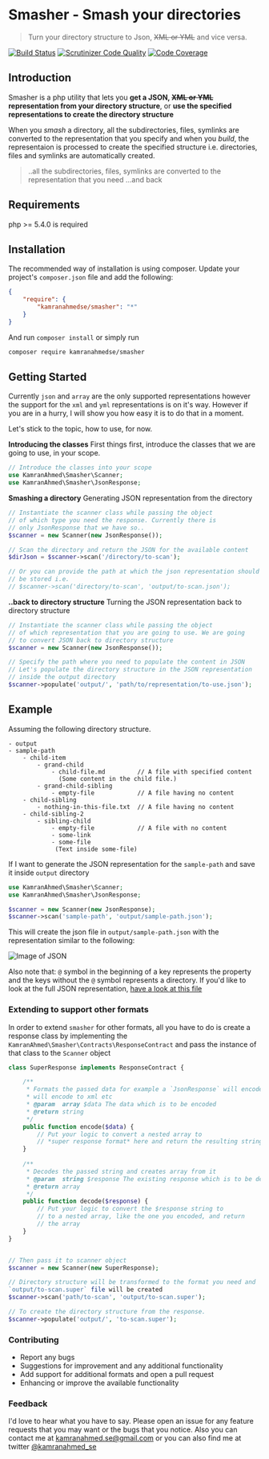 # Smasher - Smash your directories 

> Turn your directory structure to Json, ~~XML or YML~~ and vice versa.

[![Build Status](https://travis-ci.org/kamranahmedse/smasher.svg?branch=master)](https://travis-ci.org/kamranahmedse/smasher)
[![Scrutinizer Code Quality](https://scrutinizer-ci.com/g/kamranahmedse/smasher/badges/quality-score.png?b=master)](https://scrutinizer-ci.com/g/kamranahmedse/smasher/?branch=master)
[![Code Coverage](https://scrutinizer-ci.com/g/kamranahmedse/smasher/badges/coverage.png?b=master)](https://scrutinizer-ci.com/g/kamranahmedse/smasher/?branch=master)

## Introduction

Smasher is a php utility that lets you **get a JSON, ~~XML or YML~~ representation from your directory structure**, or **use the specified representations to create the directory structure**

When you *smash* a directory, all the subdirectories, files, symlinks are converted to the representation that you specify and when you *build*, the representaion is processed to create the specified structure i.e. directories, files and symlinks are automatically created.

> ..all the subdirectories, files, symlinks are converted to the representation that you need ...and back

## Requirements

php >= 5.4.0 is required

## Installation
The recommended way of installation is using composer. Update your project's `composer.json` file and add the following:

```json
{
    "require": {
        "kamranahmedse/smasher": "*"
    }
}
```

And run `composer install` or simply run 

```bash
composer require kamranahmedse/smasher
```

## Getting Started

Currently `json` and `array` are the only supported representations however the support for the `xml` and `yml` representations is on it's way. However if you are in a hurry, I will show you how easy it is to do that in a moment.

Let's stick to the topic, how to use, for now.

**Introducing the classes** First things first, introduce the classes that we are going to use, in your scope.

```php
// Introduce the classes into your scope
use KamranAhmed\Smasher\Scanner;
use KamranAhmed\Smasher\JsonResponse;
```

**Smashing a directory** Generating JSON representation from the directory

```php
// Instantiate the scanner class while passing the object
// of which type you need the response. Currently there is
// only JsonResponse that we have so..
$scanner = new Scanner(new JsonResponse());

// Scan the directory and return the JSON for the available content
$dirJson = $scanner->scan('/directory/to-scan');

// Or you can provide the path at which the json representation should
// be stored i.e.
// $scanner->scan('directory/to-scan', 'output/to-scan.json');

```

**..back to directory structure** Turning the JSON representation back to directory structure

```php
// Instantiate the scanner class while passing the object
// of which representation that you are going to use. We are going
// to convert JSON back to directory structure
$scanner = new Scanner(new JsonResponse());

// Specify the path where you need to populate the content in JSON
// Let's populate the directory structure in the JSON representation
// inside the output directory
$scanner->populate('output/', 'path/to/representation/to-use.json');
```

## Example

Assuming the following directory structure.

```
- output
- sample-path
    - child-item
        - grand-child
            - child-file.md         // A file with specified content
              (Some content in the child file.)
        - grand-child-sibling
            - empty-file            // A file having no content
    - child-sibling
        - nothing-in-this-file.txt  // A file having no content
    - child-sibling-2
        - sibling-child
            - empty-file            // A file with no content
            - some-link
            - some-file
             (Text inside some-file)
```

If I want to generate the JSON representation for the `sample-path` and save it inside `output` directory

```php
use KamranAhmed\Smasher\Scanner;
use KamranAhmed\Smasher\JsonResponse;

$scanner = new Scanner(new JsonResponse);
$scanner->scan('sample-path', 'output/sample-path.json');
```

This will create the json file in `output/sample-path.json` with the representation similar to the following:

![Image of JSON](http://i.imgur.com/ZN5cWAY.png)

Also note that: `@` symbol in the beginning of a key represents the property and the keys without the `@` symbol represents a directory. If you'd like to look at the full JSON representation, [have a look at this file](https://raw.githubusercontent.com/kamranahmedse/smasher/master/tests/data/scanned-samples/scanned-json.json)


### Extending to support other formats

In order to extend `smasher` for other formats, all you have to do is create a response class by implementing the `KamranAhmed\Smasher\Contracts\ResponseContract` and pass the instance of that class to the `Scanner` object

```php
class SuperResponse implements ResponseContract {

    /**
     * Formats the passed data for example a `JsonResponse` will encode to json, `XMLResponse`
     * will encode to xml etc
     * @param  array $data The data which is to be encoded
     * @return string
     */
    public function encode($data) {
        // Put your logic to convert a nested array to 
        // *super response format* here and return the resulting string
    }
    
    /**
     * Decodes the passed string and creates array from it
     * @param  string $response The existing response which is to be decoded to array
     * @return array
     */
    public function decode($response) {
        // Put your logic to convert the $response string to
        // to a nested array, like the one you encoded, and return
        // the array
    }
}


// Then pass it to scanner object
$scanner = new Scanner(new SuperResponse);

// Directory structure will be transformed to the format you need and 
`output/to-scan.super` file will be created
$scanner->scan('path/to-scan', 'output/to-scan.super');

// To create the directory structure from the response.
$scanner->populate('output/', 'to-scan.super');
```

### Contributing

- Report any bugs
- Suggestions for improvement and any additional functionality
- Add support for additional formats and open a pull request
- Enhancing or improve the available functionality

### Feedback

I'd love to hear what you have to say. Please open an issue for any feature requests that you may want or the bugs that you notice. Also you can contact me at kamranahmed.se@gmail.com or you can also find me at twitter [@kamranahmed_se](http://twitter.com/kamranahmed_se)



